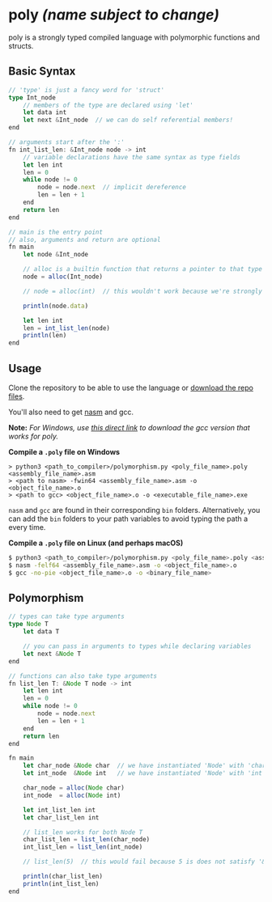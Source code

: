 # poly _(name subject to change)_

poly is a strongly typed compiled language with polymorphic functions and structs.



## Basic Syntax

```ts
// 'type' is just a fancy word for 'struct'
type Int_node
    // members of the type are declared using 'let'
    let data int
    let next &Int_node  // we can do self referential members!
end

// arguments start after the ':'
fn int_list_len: &Int_node node -> int
    // variable declarations have the same syntax as type fields
    let len int
    len = 0
    while node != 0
        node = node.next  // implicit dereference
        len = len + 1
    end
    return len
end

// main is the entry point
// also, arguments and return are optional
fn main
    let node &Int_node

    // alloc is a builtin function that returns a pointer to that type
    node = alloc(Int_node)

    // node = alloc(int)  // this wouldn't work because we're strongly typed

    println(node.data)

    let len int
    len = int_list_len(node)
    println(len)
end
```

## Usage

Clone the repository to be able to use the language or [download the repo files](https://github.com/cubed-guy/poly/archive/refs/heads/master.zip).

You'll also need to get [nasm](https://www.nasm.us/pub/nasm/snapshots/latest/) and gcc.

**Note:** _For Windows, use [this direct link](https://sourceforge.net/projects/mingw-w64/files/Toolchains%20targetting%20Win64/Personal%20Builds/mingw-builds/8.1.0/threads-posix/seh/x86_64-8.1.0-release-posix-seh-rt_v6-rev0.7z) to download the gcc version that works for poly._

**Compile a `.poly` file on Windows**
```batch
> python3 <path_to_compiler>/polymorphism.py <poly_file_name>.poly <assembly_file_name>.asm
> <path to nasm> -fwin64 <assembly_file_name>.asm -o <object_file_name>.o
> <path to gcc> <object_file_name>.o -o <executable_file_name>.exe
```
`nasm` and `gcc` are found in their corresponding `bin` folders. Alternatively, you can add the `bin` folders to your path variables to avoid typing the path a every time.

**Compile a `.poly` file on Linux (and perhaps macOS)**
```bash
$ python3 <path_to_compiler>/polymorphism.py <poly_file_name>.poly <assembly_file_name>.asm
$ nasm -felf64 <assembly_file_name>.asm -o <object_file_name>.o
$ gcc -no-pie <object_file_name>.o -o <binary_file_name>
```

## Polymorphism
```ts
// types can take type arguments
type Node T
    let data T

    // you can pass in arguments to types while declaring variables
    let next &Node T
end

// functions can also take type arguments
fn list_len T: &Node T node -> int
    let len int
    len = 0
    while node != 0
        node = node.next
        len = len + 1
    end
    return len
end

fn main
    let char_node &Node char  // we have instantiated 'Node' with 'char'
    let int_node  &Node int   // we have instantiated 'Node' with 'int'

    char_node = alloc(Node char)
    int_node  = alloc(Node int)

    let int_list_len int
    let char_list_len int

    // list_len works for both Node T
    char_list_len = list_len(char_node)
    int_list_len = list_len(int_node)

    // list_len(5)  // this would fail because 5 is does not satisfy '&Node T'

    println(char_list_len)
    println(int_list_len)
end
```

